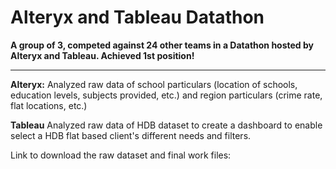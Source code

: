 # Alteryx and Tableau Datathon
**A group of 3, competed against 24 other teams in a Datathon hosted by Alteryx and Tableau. Achieved 1st position!**

---

**Alteryx:**
Analyzed raw data of school particulars (location of schools, education levels, subjects provided, etc.) and region particulars (crime rate, flat locations, etc.)

**Tableau**
Analyzed raw data of HDB dataset to create a dashboard to enable select a HDB flat based client's different needs and filters.

Link to download the raw dataset and final work files: 
